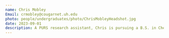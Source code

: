 ```yaml
---
name: Chris Mobley
Email: crmobley@cougarnet.uh.edu
photo: people/undergraduates/photo/ChrisMobleyHeadshot.jpg
date: 2023-09-01
description: A PURS research assistant, Chris is pursuing a B.S. in Chemical Engineering and a minor in Data Science.
---
```

